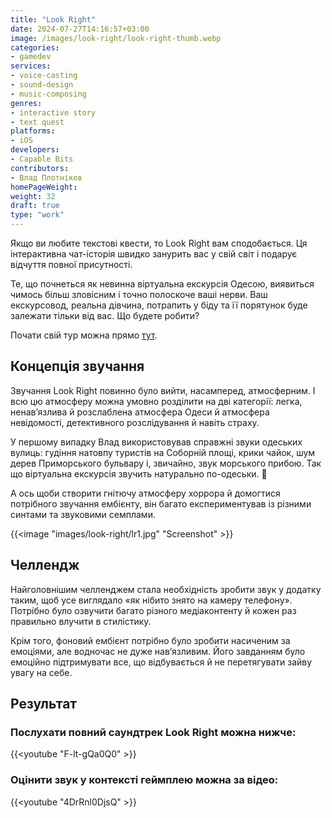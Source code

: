 ```yaml
---
title: "Look Right"
date: 2024-07-27T14:16:57+03:00
image: /images/look-right/look-right-thumb.webp
categories:
- gamedev
services:
- voice-casting
- sound-design
- music-composing
genres:
- interactive story
- text quest
platforms:
- iOS
developers:
- Capable Bits
contributors:
- Влад Плотніков
homePageWeight:
weight: 32
draft: true
type: "work"
---
```


Якщо ви любите текстові квести, то Look Right вам сподобається. Ця інтерактивна чат-історія швидко занурить вас у свій світ і подарує відчуття повної присутності.

Те, що почнеться як невинна віртуальна екскурсія Одесою, виявиться чимось більш зловісним і точно полоскоче ваші нерви. Ваш екскурсовод, реальна дівчина, потрапить у біду та її порятунок буде залежати тільки від вас. Що будете робити?

Почати свій тур можна прямо [тут](https://apps.apple.com/ua/app/look-right-escape-the-game/id1148161536).

## Концепція звучання

Звучання Look Right повинно було вийти, насамперед, атмосферним. І всю цю атмосферу можна умовно розділити на дві категорії: легка, ненав’язлива й розслаблена атмосфера Одеси й атмосфера невідомості, детективного розслідування й навіть страху.

У першому випадку Влад використовував справжні звуки одеських вулиць: гудіння натовпу туристів на Соборній площі, крики чайок, шум дерев Приморського бульвару і, звичайно, звук морського прибою. Так що віртуальна екскурсія звучить натурально по-одеськи. 🙂

А ось щоби створити гнітючу атмосферу хоррора й домогтися потрібного звучання ембієнту, він багато експериментував із різними синтами та звуковими семплами.

{{<image "images/look-right/lr1.jpg" "Screenshot"  >}}

## Челлендж

Найголовнішим челленджем стала необхідність зробити звук у додатку таким, щоб усе виглядало «як нібито знято на камеру телефону». Потрібно було озвучити багато різного медіаконтенту й кожен раз правильно влучити в стилістику.

Крім того, фоновий ембієнт потрібно було зробити насиченим за емоціями, але водночас не дуже нав’язливим. Його завданням було емоційно підтримувати все, що відбувається й не перетягувати зайву увагу на себе.

## Результат

### Послухати повний саундтрек Look Right можна нижче:

{{<youtube "F-lt-gQa0Q0" >}}

### Оцінити звук у контексті геймплею можна за відео:

{{<youtube "4DrRnl0DjsQ" >}}